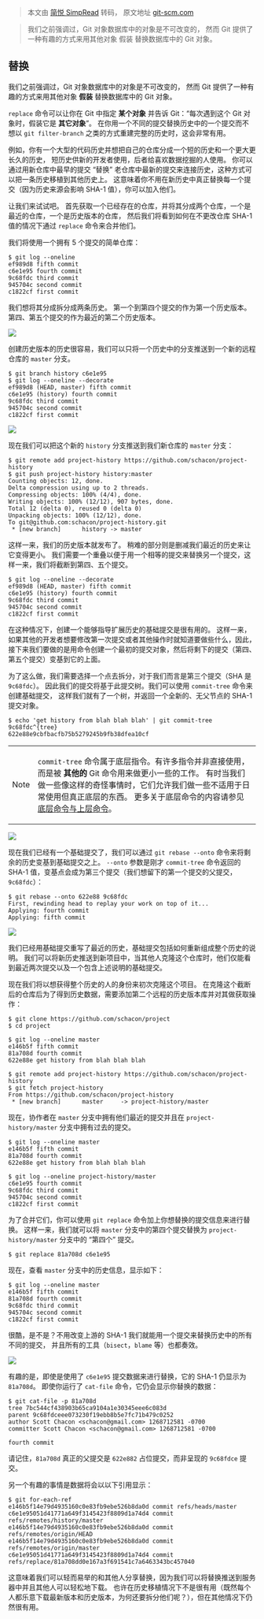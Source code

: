 > 本文由 [简悦 SimpRead](http://ksria.com/simpread/) 转码， 原文地址 [git-scm.com](https://git-scm.com/book/zh/v2/Git-%E5%B7%A5%E5%85%B7-%E6%9B%BF%E6%8D%A2)

> 我们之前强调过，Git 对象数据库中的对象是不可改变的， 然而 Git 提供了一种有趣的方式来用其他对象 假装 替换数据库中的 Git 对象。

替换
--

我们之前强调过，Git 对象数据库中的对象是不可改变的， 然而 Git 提供了一种有趣的方式来用其他对象 **假装** 替换数据库中的 Git 对象。

`replace` 命令可以让你在 Git 中指定 **某个对象** 并告诉 Git：“每次遇到这个 Git 对象时，假装它是 **其它对象**”。 在你用一个不同的提交替换历史中的一个提交而不想以 `git filter-branch` 之类的方式重建完整的历史时，这会非常有用。

例如，你有一个大型的代码历史并想把自己的仓库分成一个短的历史和一个更大更长久的历史， 短历史供新的开发者使用，后者给喜欢数据挖掘的人使用。 你可以通过用新仓库中最早的提交 “替换” 老仓库中最新的提交来连接历史，这种方式可以把一条历史移植到其他历史上。 这意味着你不用在新历史中真正替换每一个提交（因为历史来源会影响 SHA-1 值），你可以加入他们。

让我们来试试吧。 首先获取一个已经存在的仓库，并将其分成两个仓库，一个是最近的仓库，一个是历史版本的仓库， 然后我们将看到如何在不更改仓库 SHA-1 值的情况下通过 `replace` 命令来合并他们。

我们将使用一个拥有 5 个提交的简单仓库：

```
$ git log --oneline
ef989d8 fifth commit
c6e1e95 fourth commit
9c68fdc third commit
945704c second commit
c1822cf first commit

```

我们想将其分成拆分成两条历史。 第一个到第四个提交的作为第一个历史版本。 第四、第五个提交的作为最近的第二个历史版本。

![](https://git-scm.com/book/en/v2/images/replace1.png)

创建历史版本的历史很容易，我们可以只将一个历史中的分支推送到一个新的远程仓库的 `master` 分支。

```
$ git branch history c6e1e95
$ git log --oneline --decorate
ef989d8 (HEAD, master) fifth commit
c6e1e95 (history) fourth commit
9c68fdc third commit
945704c second commit
c1822cf first commit

```

![](https://git-scm.com/book/en/v2/images/replace2.png)

现在我们可以把这个新的 `history` 分支推送到我们新仓库的 `master` 分支：

```
$ git remote add project-history https://github.com/schacon/project-history
$ git push project-history history:master
Counting objects: 12, done.
Delta compression using up to 2 threads.
Compressing objects: 100% (4/4), done.
Writing objects: 100% (12/12), 907 bytes, done.
Total 12 (delta 0), reused 0 (delta 0)
Unpacking objects: 100% (12/12), done.
To git@github.com:schacon/project-history.git
 * [new branch]      history -> master

```

这样一来，我们的历史版本就发布了。 稍难的部分则是删减我们最近的历史来让它变得更小。 我们需要一个重叠以便于用一个相等的提交来替换另一个提交，这样一来，我们将截断到第四、五个提交。

```
$ git log --oneline --decorate
ef989d8 (HEAD, master) fifth commit
c6e1e95 (history) fourth commit
9c68fdc third commit
945704c second commit
c1822cf first commit

```

在这种情况下，创建一个能够指导扩展历史的基础提交是很有用的。 这样一来，如果其他的开发者想要修改第一次提交或者其他操作时就知道要做些什么，因此，接下来我们要做的是用命令创建一个最初的提交对象，然后将剩下的提交（第四、第五个提交）变基到它的上面。

为了这么做，我们需要选择一个点去拆分，对于我们而言是第三个提交（SHA 是 `9c68fdc`）。 因此我们的提交将基于此提交树。我们可以使用 `commit-tree` 命令来创建基础提交， 这样我们就有了一个树，并返回一个全新的、无父节点的 SHA-1 提交对象。

```
$ echo 'get history from blah blah blah' | git commit-tree 9c68fdc^{tree}
622e88e9cbfbacfb75b5279245b9fb38dfea10cf

```

<table><tbody><tr><td><p>Note</p></td><td><p><code>commit-tree</code> 命令属于底层指令。有许多指令并非直接使用，而是被 <strong>其他的</strong> Git 命令用来做更小一些的工作。 有时当我们做一些像这样的奇怪事情时，它们允许我们做一些不适用于日常使用但真正底层的东西。 更多关于底层命令的内容请参见 <a href="https://git-scm.com/book/zh/v2/ch00/_plumbing_porcelain">底层命令与上层命令</a>。</p></td></tr></tbody></table>

![](https://git-scm.com/book/en/v2/images/replace3.png)

现在我们已经有一个基础提交了，我们可以通过 `git rebase --onto` 命令来将剩余的历史变基到基础提交之上。 `--onto` 参数是刚才 `commit-tree` 命令返回的 SHA-1 值，变基点会成为第三个提交（我们想留下的第一个提交的父提交，`9c68fdc`）：

```
$ git rebase --onto 622e88 9c68fdc
First, rewinding head to replay your work on top of it...
Applying: fourth commit
Applying: fifth commit

```

![](https://git-scm.com/book/en/v2/images/replace4.png)

我们已经用基础提交重写了最近的历史，基础提交包括如何重新组成整个历史的说明。 我们可以将新历史推送到新项目中，当其他人克隆这个仓库时，他们仅能看到最近两次提交以及一个包含上述说明的基础提交。

现在我们将以想获得整个历史的人的身份来初次克隆这个项目。 在克隆这个截断后的仓库后为了得到历史数据，需要添加第二个远程的历史版本库并对其做获取操作：

```
$ git clone https://github.com/schacon/project
$ cd project

$ git log --oneline master
e146b5f fifth commit
81a708d fourth commit
622e88e get history from blah blah blah

$ git remote add project-history https://github.com/schacon/project-history
$ git fetch project-history
From https://github.com/schacon/project-history
 * [new branch]      master     -> project-history/master

```

现在，协作者在 `master` 分支中拥有他们最近的提交并且在 `project-history/master` 分支中拥有过去的提交。

```
$ git log --oneline master
e146b5f fifth commit
81a708d fourth commit
622e88e get history from blah blah blah

$ git log --oneline project-history/master
c6e1e95 fourth commit
9c68fdc third commit
945704c second commit
c1822cf first commit

```

为了合并它们，你可以使用 `git replace` 命令加上你想替换的提交信息来进行替换。 这样一来，我们就可以将 `master` 分支中的第四个提交替换为 `project-history/master` 分支中的 “第四个” 提交。

```
$ git replace 81a708d c6e1e95

```

现在，查看 `master` 分支中的历史信息，显示如下：

```
$ git log --oneline master
e146b5f fifth commit
81a708d fourth commit
9c68fdc third commit
945704c second commit
c1822cf first commit

```

很酷，是不是？不用改变上游的 SHA-1 我们就能用一个提交来替换历史中的所有不同的提交， 并且所有的工具（`bisect`，`blame` 等）也都奏效。

![](https://git-scm.com/book/en/v2/images/replace5.png)

有趣的是，即使是使用了 `c6e1e95` 提交数据来进行替换，它的 SHA-1 仍显示为 `81a708d`。 即使你运行了 `cat-file` 命令，它仍会显示你替换的数据：

```
$ git cat-file -p 81a708d
tree 7bc544cf438903b65ca9104a1e30345eee6c083d
parent 9c68fdceee073230f19ebb8b5e7fc71b479c0252
author Scott Chacon <schacon@gmail.com> 1268712581 -0700
committer Scott Chacon <schacon@gmail.com> 1268712581 -0700

fourth commit

```

请记住，`81a708d` 真正的父提交是 `622e882` 占位提交，而非呈现的 `9c68fdce` 提交。

另一个有趣的事情是数据将会以以下引用显示：

```
$ git for-each-ref
e146b5f14e79d4935160c0e83fb9ebe526b8da0d commit	refs/heads/master
c6e1e95051d41771a649f3145423f8809d1a74d4 commit	refs/remotes/history/master
e146b5f14e79d4935160c0e83fb9ebe526b8da0d commit	refs/remotes/origin/HEAD
e146b5f14e79d4935160c0e83fb9ebe526b8da0d commit	refs/remotes/origin/master
c6e1e95051d41771a649f3145423f8809d1a74d4 commit	refs/replace/81a708dd0e167a3f691541c7a6463343bc457040

```

这意味着我们可以轻而易举的和其他人分享替换，因为我们可以将替换推送到服务器中并且其他人可以轻松地下载。 也许在历史移植情况下不是很有用（既然每个人都乐意下载最新版本和历史版本，为何还要拆分他们呢？），但在其他情况下仍然很有用。
